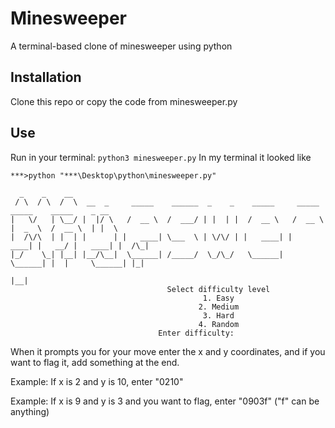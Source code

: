 # Minesweeper
A terminal-based clone of minesweeper using python
## Installation
Clone this repo or copy the code from minesweeper.py
## Use
Run in your terminal:
```python3 minesweeper.py```
In my terminal it looked like
```
***>python "***\Desktop\python\minesweeper.py"

  _    _    __
 / \  / \  /  \  __  _     _____    ______  _    _    _____     _____    _____    _____    _ __
|   \/   | \__/ |  |/ \   /  __ \  /  ___/ | |  | |  /  __ \   /  __ \  |  _  \  /  __ \  | |  \
|  /\/\  | |  | |      | |   ____| \___  \ | \/\/ | |   ____| |   ____| |   __/ |   ____| |  /\_|
|_/    \_| |__| |__/\__|  \______| /_____/  \_/\_/   \______|  \______| |  |     \______| |_|
                                                                        |__|
                                   Select difficulty level
                                           1. Easy
                                          2. Medium
                                           3. Hard
                                          4. Random
                                 Enter difficulty:
```

When it prompts you for your move enter the x and y coordinates, and if you want to flag it, add something at the end.

Example: If x is 2 and y is 10, enter "0210"

Example: If x is 9 and y is 3 and you want to flag, enter "0903f" ("f" can be anything)
